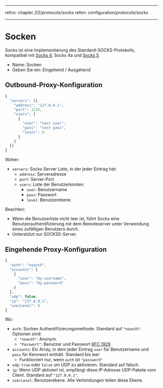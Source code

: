 * * *

refcn: chapter_02/protocols/socks refen: configuration/protocols/socks

* * *

# Socken

Socks ist eine Implementierung des Standard-SOCKS-Protokolls, kompatibel mit [Socks 4](http://ftp.icm.edu.pl/packages/socks/socks4/SOCKS4.protocol), Socks 4a und [Socks 5](http://ftp.icm.edu.pl/packages/socks/socks4/SOCKS4.protocol).

* Name: Socken
* Geben Sie ein: Eingehend / Ausgehend

## Outbound-Proxy-Konfiguration

```javascript
{
  "servers": [{
    "address": "127.0.0.1",
    "port": 1234,
    "users": [
      {
        "user": "test user",
        "pass": "test pass",
        "level": 0
      }
    ]
  }]
}
```

Woher:

* `servers`: Socks Server Liste, in der jeder Eintrag hat: 
  * `address`: Serveradresse
  * `port`: Server-Port
  * `users`: Liste der Benutzerkonten: 
    * `user`: Benutzername
    * `pass`: Passwort
    * `level`: Benutzerebene.

Beachten:

* Wenn die Benutzerliste nicht leer ist, führt Socks eine Benutzerauthentifizierung mit dem Remoteserver unter Verwendung eines zufälligen Benutzers durch.
* Unterstützt nur SOCKS5-Server.

## Eingehende Proxy-Konfiguration

```javascript
{
  "auth": "noauth",
  "accounts": [
    {
      "user": "my-username",
      "pass": "my-password"
    }
  ],
  "udp": false,
  "ip": "127.0.0.1",
  "userLevel": 0
}
```

Wo:

* `auth`: Socken Authentifizierungsmethode. Standard auf `"noauth"`. Optionen sind: 
  * `"noauth"`: Anonym.
  * `"Passwort"`: Benutzer und Passwort [RFC 1929](https://tools.ietf.org/html/rfc1929)
* `accounts`: Ein Array, in dem jeder Eintrag `user` für Benutzername und `pass` für Kennwort enthält. Standard bis leer 
  * Funktioniert nur, wenn `auth` ist `"password"`
* `udp`: `true` oder `false` um UDP zu aktivieren. Standard auf falsch.
* `ip`: Wenn UDP aktiviert ist, empfängt diese IP-Adresse UDP-Pakete vom Client. Standard auf `"127.0.0.1"`.
* `userLevel`: Benutzerebene. Alle Verbindungen teilen diese Ebene.